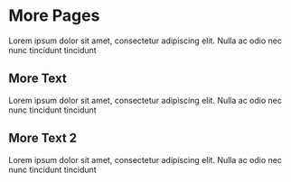 # More Pages

Lorem ipsum dolor sit amet, consectetur adipiscing elit. Nulla ac odio nec nunc tincidunt tincidunt

## More Text

Lorem ipsum dolor sit amet, consectetur adipiscing elit. Nulla ac odio nec nunc tincidunt tincidunt

## More Text 2

Lorem ipsum dolor sit amet, consectetur adipiscing elit. Nulla ac odio nec nunc tincidunt tincidunt
